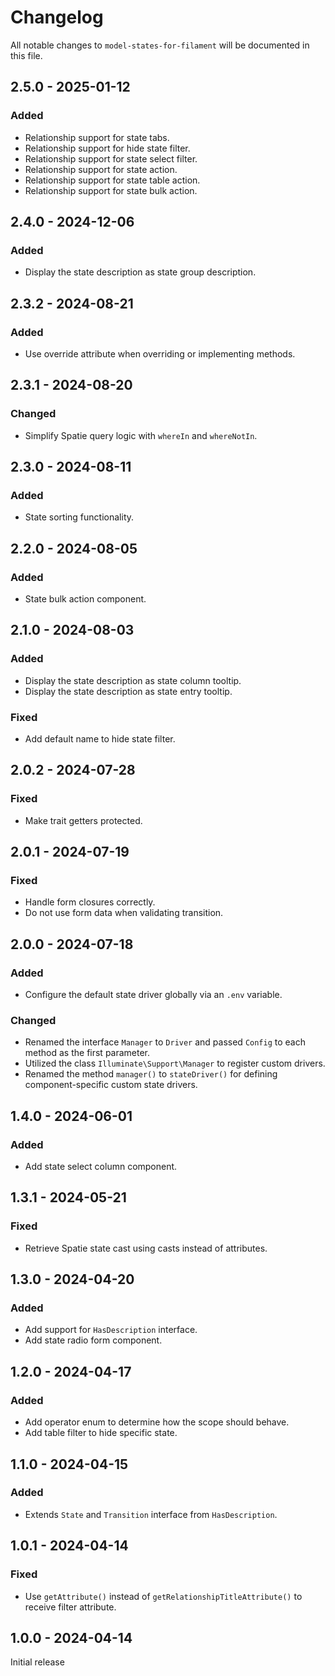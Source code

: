 # Changelog

All notable changes to `model-states-for-filament` will be documented in this file.

## 2.5.0 - 2025-01-12

### Added

- Relationship support for state tabs.
- Relationship support for hide state filter.
- Relationship support for state select filter.
- Relationship support for state action.
- Relationship support for state table action.
- Relationship support for state bulk action.

## 2.4.0 - 2024-12-06

### Added

- Display the state description as state group description.

## 2.3.2 - 2024-08-21

### Added

- Use override attribute when overriding or implementing methods.

## 2.3.1 - 2024-08-20

### Changed

- Simplify Spatie query logic with `whereIn` and `whereNotIn`.

## 2.3.0 - 2024-08-11

### Added

- State sorting functionality.

## 2.2.0 - 2024-08-05

### Added

- State bulk action component.

## 2.1.0 - 2024-08-03

### Added

- Display the state description as state column tooltip.
- Display the state description as state entry tooltip.

### Fixed

- Add default name to hide state filter.

## 2.0.2 - 2024-07-28

### Fixed

- Make trait getters protected.

## 2.0.1 - 2024-07-19

### Fixed

- Handle form closures correctly.
- Do not use form data when validating transition.

## 2.0.0 - 2024-07-18

### Added

- Configure the default state driver globally via an `.env` variable.

### Changed

- Renamed the interface `Manager` to `Driver` and passed `Config` to each method as the first parameter.
- Utilized the class `Illuminate\Support\Manager` to register custom drivers.
- Renamed the method `manager()` to `stateDriver()` for defining component-specific custom state drivers.

## 1.4.0 - 2024-06-01

### Added

- Add state select column component.

## 1.3.1 - 2024-05-21

### Fixed

- Retrieve Spatie state cast using casts instead of attributes.

## 1.3.0 - 2024-04-20

### Added

- Add support for `HasDescription` interface.
- Add state radio form component.

## 1.2.0 - 2024-04-17

### Added

- Add operator enum to determine how the scope should behave.
- Add table filter to hide specific state.

## 1.1.0 - 2024-04-15

### Added

- Extends `State` and `Transition` interface from `HasDescription`.

## 1.0.1 - 2024-04-14

### Fixed

- Use `getAttribute()` instead of `getRelationshipTitleAttribute()` to receive filter attribute.

## 1.0.0 - 2024-04-14

Initial release
